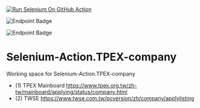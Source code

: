 [![Run Selenium On GitHub Action](https://github.com/wenchiehlee/Selenium-Action.TPEX-company/actions/workflows/Selenium-Action.yaml/badge.svg?branch=main)](https://github.com/wenchiehlee/Selenium-Action.TPEX-company/actions/workflows/Selenium-Action.yaml)

![Endpoint Badge](https://img.shields.io/endpoint?url=https%3A%2F%2Fraw.githubusercontent.com%2Fwenchiehlee%2FSelenium-Action.TPEX-company%2Fmain%2FTWSE.json)

![Endpoint Badge](https://img.shields.io/endpoint?url=https%3A%2F%2Fraw.githubusercontent.com%2Fwenchiehlee%2FSelenium-Action.TPEX-company%2Fmain%2FTPEX.json)


# Selenium-Action.TPEX-company
Working space for Selenium-Action.TPEX-company

* (1) TPEX Mainboard https://www.tpex.org.tw/zh-tw/mainboard/applying/status/company.html
* (2) TWSE https://www.twse.com.tw/pcversion/zh/company/applylisting
